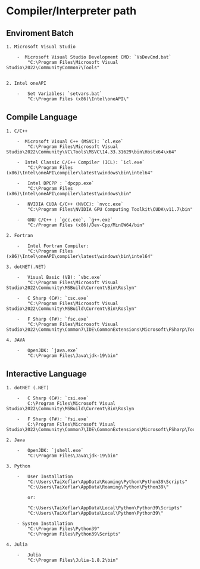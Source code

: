 # Compiler/Interpreter path

## Enviroment Batch

    1. Microsoft Visual Studio

        -  Microsoft Visual Studio Development CMD: `VsDevCmd.bat`
            "C:\Program Files\Microsoft Visual Studio\2022\CommunityCommon7\Tools"


    2. Intel oneAPI

        -   Set Variables: `setvars.bat` 
            "C:\Program Files (x86)\Intel\oneAPI\"

## Compile Language

    1. C/C++

        -  Microsoft Visual C++ (MSVC): `cl.exe`
            "C:\Program Files\Microsoft Visual Studio\2022\Community\VC\Tools\MSVC\14.33.31629\bin\Hostx64\x64"

        -  Intel Classic C/C++ Compiler (ICL): `icl.exe`
            "C:\Program Files (x86)\Intel\oneAPI\compiler\latest\windows\bin\intel64"

        -   Intel DPCPP : `dpcpp.exe`
            "C:\Program Files (x86)\Intel\oneAPI\compiler\latest\windows\bin"

        -   NVIDIA CUDA C/C++ (NVCC): `nvcc.exe`
            "C:\Program Files\NVIDIA GPU Computing Toolkit\CUDA\v11.7\bin"

        -   GNU C/C++ : `gcc.exe`, `g++.exe`
            "C:/Program Files (x86)/Dev-Cpp/MinGW64/bin"

    2. Fortran

        -   Intel Fortran Compiler:
            "C:\Program Files (x86)\Intel\oneAPI\compiler\latest\windows\bin\intel64"

    3. dotNET(.NET)

        -   Visual Basic (VB): `vbc.exe`
            "C:\Program Files\Microsoft Visual Studio\2022\Community\MSBuild\Current\Bin\Roslyn"

        -   C Sharp (C#): `csc.exe` 
            "C:\Program Files\Microsoft Visual Studio\2022\Community\MSBuild\Current\Bin\Roslyn"

        -   F Sharp (F#): `fsc.exe`
            "C:\Program Files\Microsoft Visual Studio\2022\Community\Common7\IDE\CommonExtensions\Microsoft\FSharp\Tools"

    4. JAVA

        -   OpenJDK: `java.exe`
            "C:\Program Files\Java\jdk-19\bin"

## Interactive Language

    1. dotNET (.NET)

        -   C Sharp (C#): `csi.exe` 
            C:\Program Files\Microsoft Visual Studio\2022\Community\MSBuild\Current\Bin\Roslyn

        -   F Sharp (F#): `fsi.exe`
            C:\Program Files\Microsoft Visual Studio\2022\Community\Common7\IDE\CommonExtensions\Microsoft\FSharp\Tools
    
    2. Java

        -   OpenJDK: `jshell.exe`
            "C:\Program Files\Java\jdk-19\bin"
    
    3. Python

        -   User Installation
            "C:\Users\TaiXeflar\AppData\Roaming\Python\Python39\Scripts"
            "C:\Users\TaiXeflar\AppData\Roaming\Python\Python39\"

            or: 

            "C:\Users\TaiXeflar\AppData\Local\Python\Python39\Scripts"
            "C:\Users\TaiXeflar\AppData\Local\Python\Python39\"

        - System Installation
            "C:\Program Files\Python39"
            "C:\Program Files\Python39\Scripts"
    
    4. Julia

        -   Julia
            "C:\Program Files\Julia-1.8.2\bin"
    



